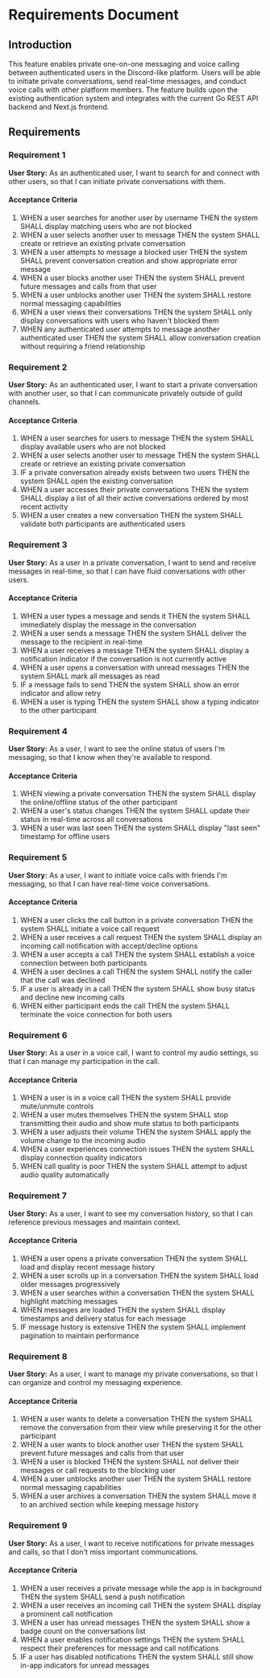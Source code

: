 # Requirements Document

## Introduction

This feature enables private one-on-one messaging and voice calling between authenticated users in the Discord-like platform. Users will be able to initiate private conversations, send real-time messages, and conduct voice calls with other platform members. The feature builds upon the existing authentication system and integrates with the current Go REST API backend and Next.js frontend.

## Requirements

### Requirement 1

**User Story:** As an authenticated user, I want to search for and connect with other users, so that I can initiate private conversations with them.

#### Acceptance Criteria

1. WHEN a user searches for another user by username THEN the system SHALL display matching users who are not blocked
2. WHEN a user selects another user to message THEN the system SHALL create or retrieve an existing private conversation
3. WHEN a user attempts to message a blocked user THEN the system SHALL prevent conversation creation and show appropriate error message
4. WHEN a user blocks another user THEN the system SHALL prevent future messages and calls from that user
5. WHEN a user unblocks another user THEN the system SHALL restore normal messaging capabilities
6. WHEN a user views their conversations THEN the system SHALL only display conversations with users who haven't blocked them
7. WHEN any authenticated user attempts to message another authenticated user THEN the system SHALL allow conversation creation without requiring a friend relationship

### Requirement 2

**User Story:** As an authenticated user, I want to start a private conversation with another user, so that I can communicate privately outside of guild channels.

#### Acceptance Criteria

1. WHEN a user searches for users to message THEN the system SHALL display available users who are not blocked
2. WHEN a user selects another user to message THEN the system SHALL create or retrieve an existing private conversation
3. IF a private conversation already exists between two users THEN the system SHALL open the existing conversation
4. WHEN a user accesses their private conversations THEN the system SHALL display a list of all their active conversations ordered by most recent activity
5. WHEN a user creates a new conversation THEN the system SHALL validate both participants are authenticated users

### Requirement 3

**User Story:** As a user in a private conversation, I want to send and receive messages in real-time, so that I can have fluid conversations with other users.

#### Acceptance Criteria

1. WHEN a user types a message and sends it THEN the system SHALL immediately display the message in the conversation
2. WHEN a user sends a message THEN the system SHALL deliver the message to the recipient in real-time
3. WHEN a user receives a message THEN the system SHALL display a notification indicator if the conversation is not currently active
4. WHEN a user opens a conversation with unread messages THEN the system SHALL mark all messages as read
5. IF a message fails to send THEN the system SHALL show an error indicator and allow retry
6. WHEN a user is typing THEN the system SHALL show a typing indicator to the other participant

### Requirement 4

**User Story:** As a user, I want to see the online status of users I'm messaging, so that I know when they're available to respond.

#### Acceptance Criteria

1. WHEN viewing a private conversation THEN the system SHALL display the online/offline status of the other participant
2. WHEN a user's status changes THEN the system SHALL update their status in real-time across all conversations
3. WHEN a user was last seen THEN the system SHALL display "last seen" timestamp for offline users

### Requirement 5

**User Story:** As a user, I want to initiate voice calls with friends I'm messaging, so that I can have real-time voice conversations.

#### Acceptance Criteria

1. WHEN a user clicks the call button in a private conversation THEN the system SHALL initiate a voice call request
2. WHEN a user receives a call request THEN the system SHALL display an incoming call notification with accept/decline options
3. WHEN a user accepts a call THEN the system SHALL establish a voice connection between both participants
4. WHEN a user declines a call THEN the system SHALL notify the caller that the call was declined
5. IF a user is already in a call THEN the system SHALL show busy status and decline new incoming calls
6. WHEN either participant ends the call THEN the system SHALL terminate the voice connection for both users

### Requirement 6

**User Story:** As a user in a voice call, I want to control my audio settings, so that I can manage my participation in the call.

#### Acceptance Criteria

1. WHEN a user is in a voice call THEN the system SHALL provide mute/unmute controls
2. WHEN a user mutes themselves THEN the system SHALL stop transmitting their audio and show mute status to both participants
3. WHEN a user adjusts their volume THEN the system SHALL apply the volume change to the incoming audio
4. WHEN a user experiences connection issues THEN the system SHALL display connection quality indicators
5. WHEN call quality is poor THEN the system SHALL attempt to adjust audio quality automatically

### Requirement 7

**User Story:** As a user, I want to see my conversation history, so that I can reference previous messages and maintain context.

#### Acceptance Criteria

1. WHEN a user opens a private conversation THEN the system SHALL load and display recent message history
2. WHEN a user scrolls up in a conversation THEN the system SHALL load older messages progressively
3. WHEN a user searches within a conversation THEN the system SHALL highlight matching messages
4. WHEN messages are loaded THEN the system SHALL display timestamps and delivery status for each message
5. IF message history is extensive THEN the system SHALL implement pagination to maintain performance

### Requirement 8

**User Story:** As a user, I want to manage my private conversations, so that I can organize and control my messaging experience.

#### Acceptance Criteria

1. WHEN a user wants to delete a conversation THEN the system SHALL remove the conversation from their view while preserving it for the other participant
2. WHEN a user wants to block another user THEN the system SHALL prevent future messages and calls from that user
3. WHEN a user is blocked THEN the system SHALL not deliver their messages or call requests to the blocking user
4. WHEN a user unblocks another user THEN the system SHALL restore normal messaging capabilities
5. WHEN a user archives a conversation THEN the system SHALL move it to an archived section while keeping message history

### Requirement 9

**User Story:** As a user, I want to receive notifications for private messages and calls, so that I don't miss important communications.

#### Acceptance Criteria

1. WHEN a user receives a private message while the app is in background THEN the system SHALL send a push notification
2. WHEN a user receives an incoming call THEN the system SHALL display a prominent call notification
3. WHEN a user has unread messages THEN the system SHALL show a badge count on the conversations list
4. WHEN a user enables notification settings THEN the system SHALL respect their preferences for message and call notifications
5. IF a user has disabled notifications THEN the system SHALL still show in-app indicators for unread messages

